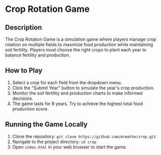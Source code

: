 # Crop Rotation Game

## Description
The Crop Rotation Game is a simulation game where players manage crop rotation on multiple fields to maximize food production while maintaining soil fertility. Players must choose the right crops to plant each year to balance fertility and production.

## How to Play
1. Select a crop for each field from the dropdown menu.
2. Click the "Submit Year" button to simulate the year's crop production.
3. Monitor the soil fertility and production charts to make informed decisions.
4. The game lasts for 8 years. Try to achieve the highest total food production score.

## Running the Game Locally
1. Clone the repository: `git clone https://github.com/mrmatho/crop.git`
2. Navigate to the project directory: `cd crop`
3. Open `index.html` in your web browser to start the game.
